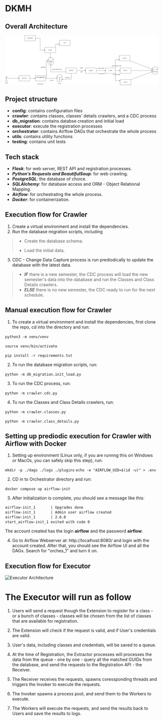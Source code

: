 
# DKMH

## Overall Architecture

![Overall Architecture](dkmh.drawio.png)

## Project structure

- **config**: contains configuration files
- **crawler**: contains classes, classes' details crawlers, and a CDC process
- **db_migration**: contains databse creation and initial load
- **executor**: execute the registration processes
- **orchestrator**: contains Airflow DAGs that orchestrate the whole process
- **utils**: contains utility functions
- **testing**: contains unit tests

## Tech stack

- ***Flask***: for web server, REST API and registration processes.
- ***Python's Requests and BeautifulSoup***: for web crawling.
- ***PostgreSQL***: the database of choice.
- ***SQLAlchemy***: for database access and ORM - Object Relational Mapping.
- ***Airflow***: for orchestrating the whole process.
- ***Docker***: for containerization.

## Execution flow for Crawler

1. Create a virtual environment and install the dependencies.
2. Run the database migration scripts, including

> - Create the database schema.
>
> - Load the initial data.

3. CDC - Change Data Capture process is run prediodically to update the database with the latest data.

> - ***IF*** there is a new semester, the CDC process will load the new semester's data into the database and run the Classes and Class Details crawlers.
> - ***ELSE*** there is no new semester, the CDC ready to run for the next schedule.

## Manual execution flow for Crawler

1. To create a virtual environment and install the dependencies, first clone the repo, cd into the directory and run:

```python3 -m venv/venv```

```source venv/bin/activate```

```pip install -r requirements.txt```

2. To run the database migration scripts, run:

```python -m db_migration.init_load.py```

3. To run the CDC process, run:

```python -m crawler.cdc.py```

4. To run the Classes and Class Details crawlers, run:

```python -m crawler.classes.py```

```python -m crawler.class_details.py```

## Setting up prediodic execution for Crawler with Airflow with Docker

1. Setting up environment (Linux only, if you are runnng this on Windows or MacOs, you can safely skip this step), run:

``` mkdir -p ./dags ./logs ./plugins ```
``` echo -e "AIRFLOW_UID=$(id -u)" > .env ```

2. CD in to Orchestrator directory and run:

```docker compose up airflow-init```

3. After initialization is complete, you should see a message like this:

```
airflow-init_1       | Upgrades done
airflow-init_1       | Admin user airflow created
airflow-init_1       | 2.6.0
start_airflow-init_1 exited with code 0
```
The account created has the login **airflow** and the password **airflow**.

4. Go to Airflow Webserver at: http://localhost:8080/ and login with the account created.
After that, you should see the Airflow UI and all the DAGs.
Search for "orches_1" and turn it on.

## Execution flow for Executor

![Executor Architecture](executor.drawio.png)

# The Executor will run as follow

1. Users will send a request though the Extension to register for a class - or a bunch of classes - classes will be chosen from the list of classes that are available for registration.

2. The Extension will check if the request is valid, and if User's credentials are valid.

3. User's data, including classes and credentials, will be saved to a queue.

4. At the time of Registration, the Extractor processes will processes the data from the queue - one by one - query all the matched GUIDs from the database, and send the requests to the Registration API - the Receiver.

5. The Receiver receives the requests, spawns coressponding threads and triggers the Invoker to execute the requests.

6. The Invoker spawns a process pool, and send them to the Workers to execute.

7. The Workers will execute the requests, and send the results back to Users and save the results to logs.
